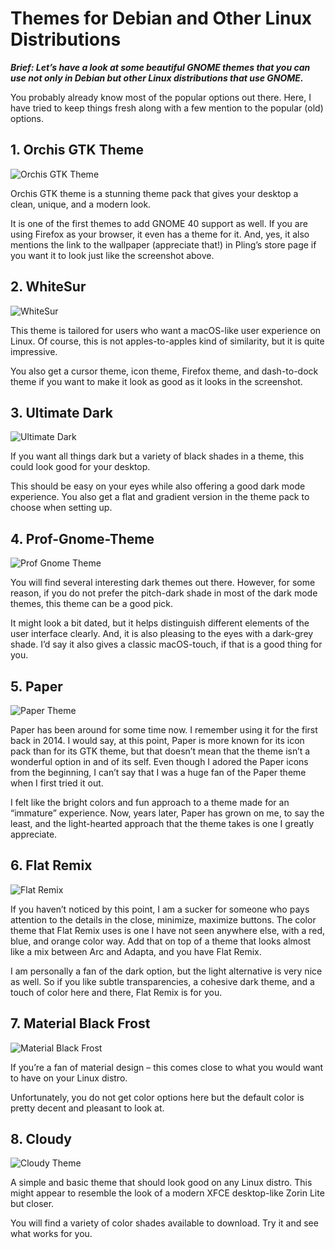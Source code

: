# Themes for Debian and Other Linux Distributions

**_Brief: Let’s have a look at some beautiful GNOME themes that you can use not only in Debian but other Linux distributions that use GNOME._**

You probably already know most of the popular options out there. Here, I have tried to keep things fresh along with a few mention to the popular (old) options.


## 1. Orchis GTK Theme

![Orchis GTK Theme](https://itsfoss.com/wp-content/uploads/2021/04/orchis-gtk-theme.png)

Orchis GTK theme is a stunning theme pack that gives your desktop a clean, unique, and a modern look.

It is one of the first themes to add GNOME 40 support as well. If you are using Firefox as your browser, it even has a theme for it. And, yes, it also mentions the link to the wallpaper (appreciate that!) in Pling’s store page if you want it to look just like the screenshot above.

## 2. WhiteSur

![WhiteSur](https://itsfoss.com/wp-content/uploads/2021/04/whitesur-theme.png)

This theme is tailored for users who want a macOS-like user experience on Linux. Of course, this is not apples-to-apples kind of similarity, but it is quite impressive.

You also get a cursor theme, icon theme, Firefox theme, and dash-to-dock theme if you want to make it look as good as it looks in the screenshot.

## 3. Ultimate Dark

![Ultimate Dark](https://itsfoss.com/wp-content/uploads/2021/04/ultimate-dark-theme.jpg)

If you want all things dark but a variety of black shades in a theme, this could look good for your desktop.

This should be easy on your eyes while also offering a good dark mode experience. You also get a flat and gradient version in the theme pack to choose when setting up.

## 4. Prof-Gnome-Theme

![Prof Gnome Theme](https://itsfoss.com/wp-content/uploads/2021/04/prof-gnome-theme.jpg)

You will find several interesting dark themes out there. However, for some reason, if you do not prefer the pitch-dark shade in most of the dark mode themes, this theme can be a good pick.

It might look a bit dated, but it helps distinguish different elements of the user interface clearly. And, it is also pleasing to the eyes with a dark-grey shade. I’d say it also gives a classic macOS-touch, if that is a good thing for you.

## 5. Paper

![Paper Theme](https://itsfoss.com/wp-content/uploads/2018/04/paper-1.jpg)

Paper has been around for some time now. I remember using it for the first back in 2014. I would say, at this point, Paper is more known for its icon pack than for its GTK theme, but that doesn’t mean that the theme isn’t a wonderful option in and of its self. Even though I adored the Paper icons from the beginning, I can’t say that I was a huge fan of the Paper theme when I first tried it out.

I felt like the bright colors and fun approach to a theme made for an “immature” experience. Now, years later, Paper has grown on me, to say the least, and the light-hearted approach that the theme takes is one I greatly appreciate.

## 6. Flat Remix

![Flat Remix](https://itsfoss.com/wp-content/uploads/2018/03/flatremix.png)

If you haven’t noticed by this point, I am a sucker for someone who pays attention to the details in the close, minimize, maximize buttons. The color theme that Flat Remix uses is one I have not seen anywhere else, with a red, blue, and orange color way. Add that on top of a theme that looks almost like a mix between Arc and Adapta, and you have Flat Remix.

I am personally a fan of the dark option, but the light alternative is very nice as well. So if you like subtle transparencies, a cohesive dark theme, and a touch of color here and there, Flat Remix is for you.


## 7. Material Black Frost

![Material Black Frost](https://itsfoss.com/wp-content/uploads/2019/12/black-frost-gtk-theme.jpg)

If you’re a fan of material design – this comes close to what you would want to have on your Linux distro.

Unfortunately, you do not get color options here but the default color is pretty decent and pleasant to look at.

## 8. Cloudy

![Cloudy Theme](https://itsfoss.com/wp-content/uploads/2019/12/cloudy-gtk-theme.png)

A simple and basic theme that should look good on any Linux distro. This might appear to resemble the look of a modern XFCE desktop-like Zorin Lite but closer.

You will find a variety of color shades available to download. Try it and see what works for you.


